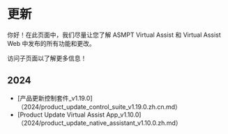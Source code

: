 # 更新

你好！在此页面中，我们尽量让您了解 ASMPT Virtual Assist 和 Virtual Assist Web 中发布的所有功能和更改。

访问子页面以了解更多信息！

## 2024

- [产品更新控制套件_v1.19.0]（2024/product_update_control_suite_v1.19.0.zh.cn.md）
- [Product Update Virtual Assist App_v1.10.0]（2024/product_update_native_assistant_v1.10.0.zh.md）



